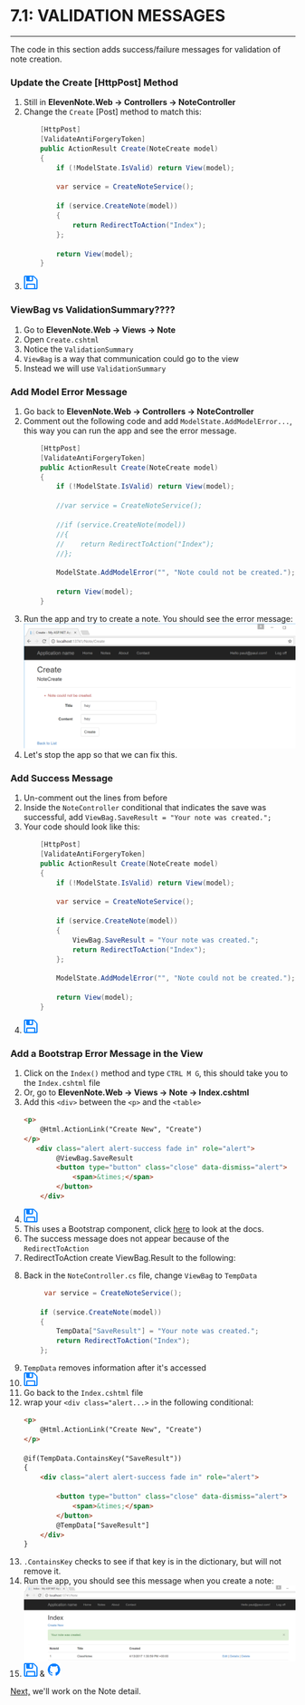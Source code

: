 # 7.1: VALIDATION MESSAGES
---
The code in this section adds success/failure messages for validation of note creation.
### Update the Create [HttpPost] Method
1. Still in **ElevenNote.Web -> Controllers -> NoteController**
2. Change the `Create` [Post] method to match this:
    ```cs
        [HttpPost]
        [ValidateAntiForgeryToken]
        public ActionResult Create(NoteCreate model)
        {
            if (!ModelState.IsValid) return View(model);

            var service = CreateNoteService();

            if (service.CreateNote(model))
            {
                return RedirectToAction("Index");
            };

            return View(model);
        }    
    ```
2. ![Save](../assets/font-awesome-save.png)

### ViewBag vs ValidationSummary????
1. Go to **ElevenNote.Web -> Views -> Note**
2. Open `Create.cshtml`
3. Notice the `ValidationSummary`
4. `ViewBag` is a way that communication could go to the view
5. Instead we will use `ValidationSummary`
<!-- TODO - Does this make sense? -->

### Add Model Error Message
1. Go back to **ElevenNote.Web -> Controllers -> NoteController**
2. Comment out the following code and add `ModelState.AddModelError...`, this way you can run the app and see the error message.
    ```cs
        [HttpPost]
        [ValidateAntiForgeryToken]
        public ActionResult Create(NoteCreate model)
        {
            if (!ModelState.IsValid) return View(model);

            //var service = CreateNoteService();

            //if (service.CreateNote(model))
            //{
            //    return RedirectToAction("Index");
            //};

            ModelState.AddModelError("", "Note could not be created.");

            return View(model);
        }    
    ```
2. Run the app and try to create a note. You should see the error message:
![Error](../assets/7.1-A.png)
3. Let's stop the app so that we can fix this.

### Add Success Message
1. Un-comment out the lines from before
2. Inside the `NoteController` conditional that indicates the save was successful, add `ViewBag.SaveResult = "Your note was created.";`
3. Your code should look like this:
    ```cs
        [HttpPost]
        [ValidateAntiForgeryToken]
        public ActionResult Create(NoteCreate model)
        {
            if (!ModelState.IsValid) return View(model);            

            var service = CreateNoteService();

            if (service.CreateNote(model))
            {
                ViewBag.SaveResult = "Your note was created.";
                return RedirectToAction("Index");
            };

            ModelState.AddModelError("", "Note could not be created.");

            return View(model);
        }    
    ```
4. ![Save](../assets/font-awesome-save.png)

### Add a Bootstrap Error Message in the View
1. Click on the `Index()` method and type `CTRL M G`, this should take you to the `Index.cshtml` file
2. Or, go to **ElevenNote.Web -> Views -> Note -> Index.cshtml**
3. Add this `<div>` between the `<p>` and the `<table>`
    ```html
    <p>
        @Html.ActionLink("Create New", "Create")
    </p>
       <div class="alert alert-success fade in" role="alert">
            @ViewBag.SaveResult
            <button type="button" class="close" data-dismiss="alert">
                <span>&times;</span>
            </button>
        </div>    
    ```
4. ![Save](../assets/font-awesome-save.png)
5. This uses a Bootstrap component, click [here](https://getbootstrap.com/docs/3.3/components/#alerts) to look at the docs.
6. The success message does not appear because of the `RedirectToAction`
7. RedirectToAction create ViewBag.Result to the following:
<!-- TODO - huh? -->
8. Back in the `NoteController.cs` file, change `ViewBag` to `TempData`
    ```cs
         var service = CreateNoteService();

        if (service.CreateNote(model))
        {
            TempData["SaveResult"] = "Your note was created.";
            return RedirectToAction("Index");
        };
    ```
9. `TempData` removes information after it's accessed
10. ![Save](../assets/font-awesome-save.png) 
11. Go back to the `Index.cshtml` file
12. wrap your `<div class="alert...>` in the following conditional:
    ```html
    <p>
        @Html.ActionLink("Create New", "Create")
    </p>

    @if(TempData.ContainsKey("SaveResult"))
    {
        <div class="alert alert-success fade in" role="alert">

            <button type="button" class="close" data-dismiss="alert">
                <span>&times;</span>
            </button>
            @TempData["SaveResult"]
        </div>
    }
    ```
13. `.ContainsKey` checks to see if that key is in the dictionary, but will not remove it.
14. Run the app, you should see this message when you create a note:
![Success Message](../assets/7.1-B.png)
15. ![Save](../assets/font-awesome-save.png) & ![Git](../assets/devicons_github_badge.png)

[Next,](/8-NoteDetail/8.0-NoteDetail.md) we'll work on the Note detail.


